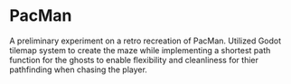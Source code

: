 # PacMan
A preliminary experiment on a retro recreation of PacMan. Utilized Godot tilemap system to create the maze while implementing a shortest path function for the ghosts to enable flexibility and cleanliness for thier pathfinding when chasing the player. 
